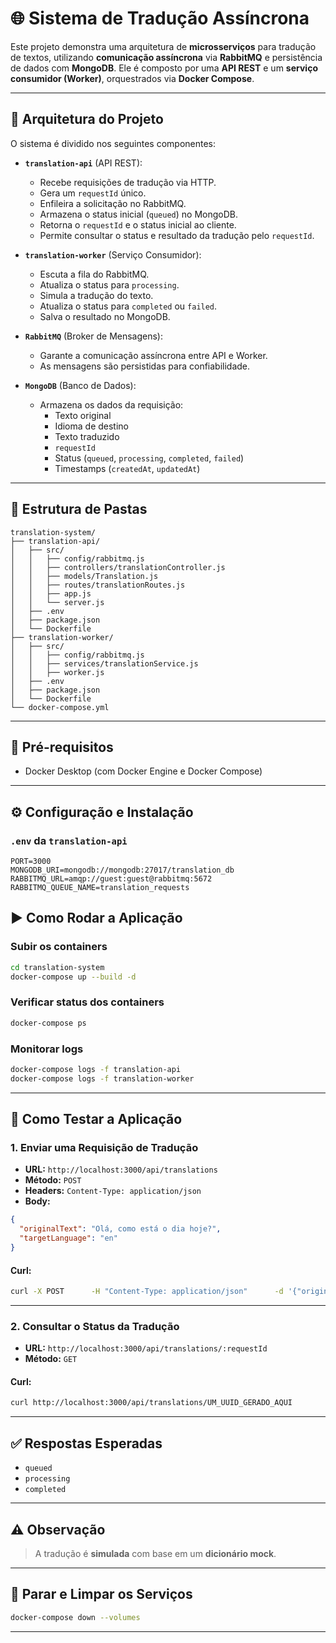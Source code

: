 # 🌐 Sistema de Tradução Assíncrona

Este projeto demonstra uma arquitetura de **microsserviços** para tradução de textos, utilizando **comunicação assíncrona** via **RabbitMQ** e persistência de dados com **MongoDB**. Ele é composto por uma **API REST** e um **serviço consumidor (Worker)**, orquestrados via **Docker Compose**.

---

## 🧩 Arquitetura do Projeto

O sistema é dividido nos seguintes componentes:

- **`translation-api`** (API REST):
  - Recebe requisições de tradução via HTTP.
  - Gera um `requestId` único.
  - Enfileira a solicitação no RabbitMQ.
  - Armazena o status inicial (`queued`) no MongoDB.
  - Retorna o `requestId` e o status inicial ao cliente.
  - Permite consultar o status e resultado da tradução pelo `requestId`.

- **`translation-worker`** (Serviço Consumidor):
  - Escuta a fila do RabbitMQ.
  - Atualiza o status para `processing`.
  - Simula a tradução do texto.
  - Atualiza o status para `completed` ou `failed`.
  - Salva o resultado no MongoDB.

- **`RabbitMQ`** (Broker de Mensagens):
  - Garante a comunicação assíncrona entre API e Worker.
  - As mensagens são persistidas para confiabilidade.

- **`MongoDB`** (Banco de Dados):
  - Armazena os dados da requisição:
    - Texto original
    - Idioma de destino
    - Texto traduzido
    - `requestId`
    - Status (`queued`, `processing`, `completed`, `failed`)
    - Timestamps (`createdAt`, `updatedAt`)

---

## 📁 Estrutura de Pastas

```
translation-system/          
├── translation-api/         
│   ├── src/
│   │   ├── config/rabbitmq.js
│   │   ├── controllers/translationController.js
│   │   ├── models/Translation.js
│   │   ├── routes/translationRoutes.js
│   │   ├── app.js
│   │   └── server.js
│   ├── .env
│   ├── package.json
│   └── Dockerfile
├── translation-worker/      
│   ├── src/
│   │   ├── config/rabbitmq.js
│   │   ├── services/translationService.js
│   │   ├── worker.js
│   ├── .env
│   ├── package.json
│   └── Dockerfile
└── docker-compose.yml
```

---

## 🔧 Pré-requisitos

- Docker Desktop (com Docker Engine e Docker Compose)

---

## ⚙️ Configuração e Instalação

### `.env` da `translation-api`

```env
PORT=3000
MONGODB_URI=mongodb://mongodb:27017/translation_db
RABBITMQ_URL=amqp://guest:guest@rabbitmq:5672
RABBITMQ_QUEUE_NAME=translation_requests
```

## ▶️ Como Rodar a Aplicação

### Subir os containers

```bash
cd translation-system
docker-compose up --build -d
```

### Verificar status dos containers

```bash
docker-compose ps
```

### Monitorar logs

```bash
docker-compose logs -f translation-api
docker-compose logs -f translation-worker
```

---

## 🧪 Como Testar a Aplicação

### 1. Enviar uma Requisição de Tradução

- **URL:** `http://localhost:3000/api/translations`  
- **Método:** `POST`  
- **Headers:** `Content-Type: application/json`  
- **Body:**

```json
{
  "originalText": "Olá, como está o dia hoje?",
  "targetLanguage": "en"
}
```

#### Curl:

```bash
curl -X POST      -H "Content-Type: application/json"      -d '{"originalText": "Olá, como está o dia hoje?", "targetLanguage": "en"}'      http://localhost:3000/api/translations
```

---

### 2. Consultar o Status da Tradução

- **URL:** `http://localhost:3000/api/translations/:requestId`  
- **Método:** `GET`

#### Curl:

```bash
curl http://localhost:3000/api/translations/UM_UUID_GERADO_AQUI
```

---

## ✅ Respostas Esperadas

- `queued`
- `processing`
- `completed`

---

## ⚠️ Observação

> A tradução é **simulada** com base em um **dicionário mock**.

---

## 🧹 Parar e Limpar os Serviços

```bash
docker-compose down --volumes
```

---